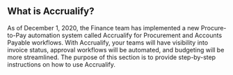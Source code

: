 ## What is Accrualify?

As of December 1, 2020, the Finance team has implemented a new Procure-to-Pay automation system called Accrualify for Procurement and Accounts Payable workflows. With Accrualify, your teams will have visibility into invoice status, approval workflows will be automated, and budgeting will be more streamlined. The purpose of this section is to provide step-by-step instructions on how to use Accrualify.
